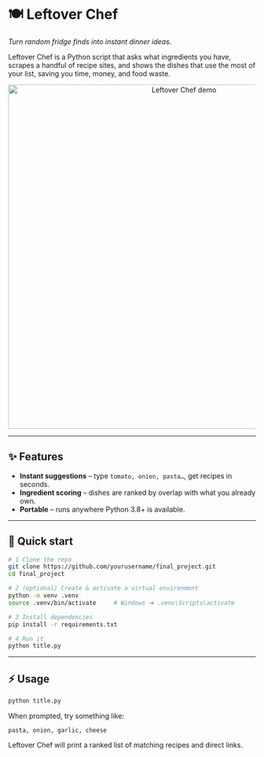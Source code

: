 # 🍽️ Leftover Chef

*Turn random fridge finds into instant dinner ideas.*

Leftover Chef is a Python script that asks what ingredients you have, scrapes a handful of recipe sites, and shows the dishes that use the most of your list, saving you time, money, and food waste.

<p align="center">
  <!-- Drop a GIF or screenshot called demo.gif in media/ to show it off -->
  <img src="media/demo.gif" alt="Leftover Chef demo" width="700">
</p>

---

## ✨ Features
- **Instant suggestions** – type `tomato, onion, pasta…`, get recipes in seconds.  
- **Ingredient scoring** – dishes are ranked by overlap with what you already own.  
- **Portable** – runs anywhere Python 3.8+ is available.

---

## 🚀 Quick start

```bash
# 1 Clone the repo
git clone https://github.com/yourusername/final_project.git
cd final_project

# 2 (optional) Create & activate a virtual environment
python -m venv .venv
source .venv/bin/activate     # Windows ➜ .venv\Scripts\activate

# 3 Install dependencies
pip install -r requirements.txt

# 4 Run it
python title.py
```

---

## ⚡ Usage

```bash
python title.py
```

When prompted, try something like:

```
pasta, onion, garlic, cheese
```

Leftover Chef will print a ranked list of matching recipes and direct links.

